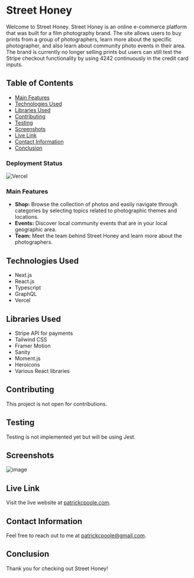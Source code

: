 # Street Honey

Welcome to Street Honey. Street Honey is an online e-commerce platform that was built for a film photography brand. The site allows users to buy prints from a group of photographers, learn more about the specific photographer, 
and also learn about community photo events in their area. The brand is currently no longer selling prints but users can still test the Stripe checkout functionality by using 4242 continuously in the credit card inputs.

## Table of Contents

- [Main Features](#features)
- [Technologies Used](#technologies-used)
- [Libraries Used](#technologies-used)
- [Contributing](#contributing)
- [Testing](#testing)
- [Screenshots](#screenshots)
- [Live Link](#live-link)
- [Contact Information](#contact-information)
- [Conclusion](#conclusion)

### Deployment Status
![Vercel](https://therealsujitk-vercel-badge.vercel.app/?app=vercel.com/patrickcpoole/street-honey)

### Main Features
- **Shop:** Browse the collection of photos and easily navigate through categories by selecting topics related to photographic themes and locations.
- **Events:** Discover local community events that are in your local geographic area.
- **Team:** Meet the team behind Street Honey and learn more about the photographers.


## Technologies Used
- Next.js
- React.js
- Typescript
- GraphQL
- Vercel

## Libraries Used
- Stripe API for payments
- Tailwind CSS
- Framer Motion
- Sanity
- Moment.js
- Heroicons
- Various React libraries

## Contributing
This project is not open for contributions.

## Testing
Testing is not implemented yet but will be using Jest.

## Screenshots
![image](https://amplify-venu20-dev-131644-deployment.s3.amazonaws.com/portfolio-screenshots/Street+Honey+Screen+Shot+2023-12-05+at+12.56.51+PM.png)

## Live Link
Visit the live website at [patrickcpoole.com](https://www.streethoney.co/).

## Contact Information
Feel free to reach out to me at [patrickcpoole@gmail.com](mailto:patrickcpoole@gmail.com).

## Conclusion
Thank you for checking out Street Honey!

